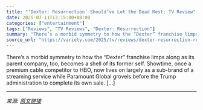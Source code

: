 ```yaml
---
title: "‘Dexter: Resurrection’ Should’ve Let the Dead Rest: TV Review"
date: 2025-07-11T13:15:00+08:00
categories: ["entertainment"]
tags: ["Reviews", "TV Reviews", "Dexter: Resurrection"]
summary: "There’s a morbid symmetry to how the “Dexter” franchise limps along as its parent company, too, becomes a shell of its former self. Showtime, once a premium cable competitor to HBO, now lives on large"
source_url: "https://variety.com/2025/tv/reviews/dexter-resurrection-review-showtime-1236452435/"
---
```


There’s a morbid symmetry to how the “Dexter” franchise limps along as its parent company, too, becomes a shell of its former self. Showtime, once a premium cable competitor to HBO, now lives on largely as a sub-brand of a streaming service while Paramount Global grovels before the Trump administration to complete its own sale. [&#8230;]

---

*来源: [原文链接](https://variety.com/2025/tv/reviews/dexter-resurrection-review-showtime-1236452435/)*
